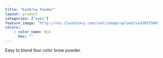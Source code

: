 ```yaml
---
title: "Eyebrow Powder"
layout: product
categories: ["eyes"]
feature_image: "http://res.cloudinary.com/ruel/image/upload/v1438575069/fs/Eyebrow_Powder_PB266813.jpg"
colors:
    - color_name: N/A
      hex: ""
---
```

Easy to blend four color brow powder.